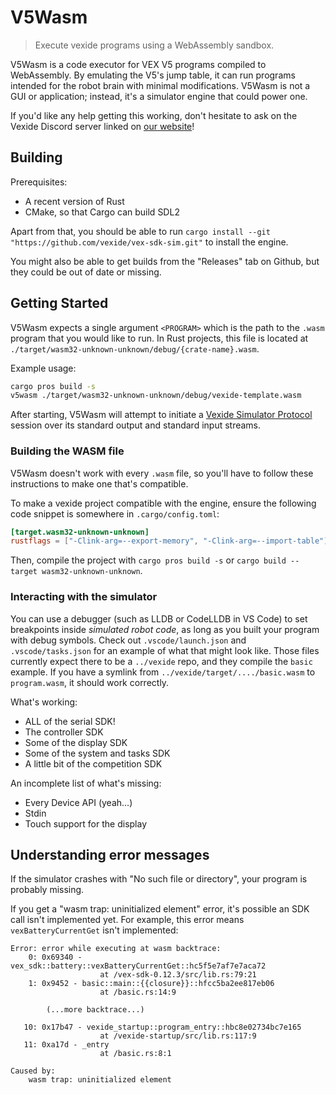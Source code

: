 # V5Wasm

> Execute vexide programs using a WebAssembly sandbox.

V5Wasm is a code executor for VEX V5 programs compiled to WebAssembly.
By emulating the V5's jump table, it can run programs intended for the robot brain with minimal modifications.
V5Wasm is not a GUI or application; instead, it's a simulator engine that could power one.

If you'd like any help getting this working, don't hesitate to ask on the Vexide Discord server linked on [our website](https://vexide.dev/)!

## Building

Prerequisites:

- A recent version of Rust
- CMake, so that Cargo can build SDL2

Apart from that, you should be able to run `cargo install --git "https://github.com/vexide/vex-sdk-sim.git"` to install the engine.

You might also be able to get builds from the "Releases" tab on Github, but they could be out of date or missing.

## Getting Started

V5Wasm expects a single argument `<PROGRAM>` which is the path to the `.wasm` program that you would like to run. In Rust projects,
this file is located at `./target/wasm32-unknown-unknown/debug/{crate-name}.wasm`.

Example usage:

```sh
cargo pros build -s
v5wasm ./target/wasm32-unknown-unknown/debug/vexide-template.wasm
```

After starting, V5Wasm will attempt to initiate a [Vexide Simulator Protocol](https://internals.vexide.dev//simulators/protocol) session over its standard output and standard input streams.

### Building the WASM file

V5Wasm doesn't work with every `.wasm` file, so you'll have to follow these instructions to make one that's compatible.

To make a vexide project compatible with the engine, ensure the following code snippet is somewhere in `.cargo/config.toml`:

```toml
[target.wasm32-unknown-unknown]
rustflags = ["-Clink-arg=--export-memory", "-Clink-arg=--import-table"]
```

Then, compile the project with `cargo pros build -s` or `cargo build --target wasm32-unknown-unknown`.

### Interacting with the simulator

You can use a debugger (such as LLDB or CodeLLDB in VS Code) to set breakpoints inside *simulated robot code*, as long as you built your program with debug symbols.
Check out `.vscode/launch.json` and `.vscode/tasks.json` for an example of what that might look like. Those files currently expect there to be a `../vexide` repo, and they compile the `basic` example. If you have a symlink from `../vexide/target/..../basic.wasm` to `program.wasm`, it should work correctly.

What's working:

- ALL of the serial SDK!
- The controller SDK
- Some of the display SDK
- Some of the system and tasks SDK
- A little bit of the competition SDK

An incomplete list of what's missing:

- Every Device API (yeah...)
- Stdin
- Touch support for the display

## Understanding error messages

If the simulator crashes with "No such file or directory", your program is probably missing.

If you get a "wasm trap: uninitialized element" error, it's possible an SDK call isn't implemented yet. For example, this error means `vexBatteryCurrentGet` isn't implemented:

```
Error: error while executing at wasm backtrace:
    0: 0x69340 - vex_sdk::battery::vexBatteryCurrentGet::hc5f5e7af7e7aca72
                    at /vex-sdk-0.12.3/src/lib.rs:79:21
    1: 0x9452 - basic::main::{{closure}}::hfcc5ba2ee817eb06
                    at /basic.rs:14:9

        (...more backtrace...)

   10: 0x17b47 - vexide_startup::program_entry::hbc8e02734bc7e165
                    at /vexide-startup/src/lib.rs:117:9
   11: 0xa17d - _entry
                    at /basic.rs:8:1

Caused by:
    wasm trap: uninitialized element
```
